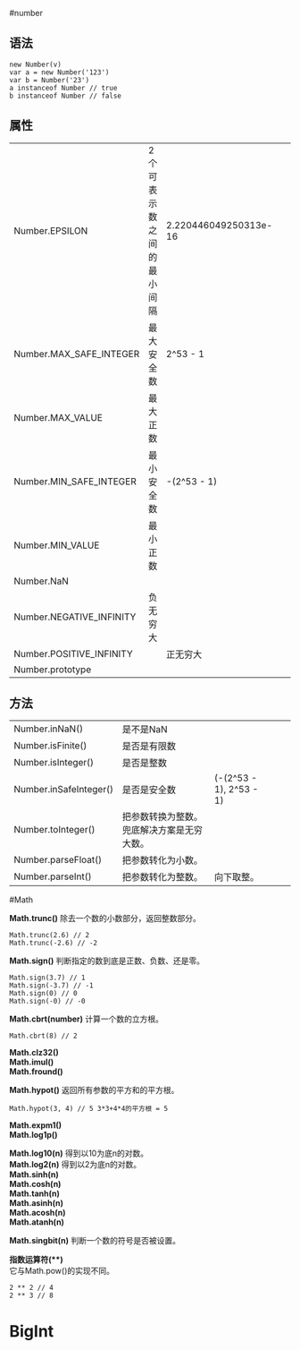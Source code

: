 #number

## 语法

```
new Number(v)
var a = new Number('123')
var b = Number('23')
a instanceof Number // true
b instanceof Number // false
```
## 属性

||||||
|-|-|-|-|-|
|Number.EPSILON|2个可表示数之间的最小间隔| 2.220446049250313e-16|||
|Number.MAX_SAFE_INTEGER|最大安全数|2^53 - 1|||
|Number.MAX_VALUE|最大正数||||
|Number.MIN_SAFE_INTEGER|最小安全数|-(2^53 - 1)|||
|Number.MIN_VALUE|最小正数||||
|Number.NaN|||||
|Number.NEGATIVE_INFINITY|负无穷大||||
|Number.POSITIVE_INFINITY||正无穷大|||
|Number.prototype|||||

## 方法

||||||
|-|-|-|-|-|
|Number.inNaN()|是不是NaN||||
|Number.isFinite()|是否是有限数||||
|Number.isInteger()|是否是整数||||
|Number.inSafeInteger()|是否是安全数|(-(2^53 - 1), 2^53 - 1)|||
|Number.toInteger()|把参数转换为整数。兜底解决方案是无穷大数。||||
|Number.parseFloat()|把参数转化为小数。||||
|Number.parseInt()|把参数转化为整数。|向下取整。|||

#Math

**Math.trunc()** 除去一个数的小数部分，返回整数部分。  

    Math.trunc(2.6) // 2
    Math.trunc(-2.6) // -2

**Math.sign()** 判断指定的数到底是正数、负数、还是零。
    
    Math.sign(3.7) // 1
    Math.sign(-3.7) // -1
    Math.sign(0) // 0
    Math.sign(-0) // -0

**Math.cbrt(number)** 计算一个数的立方根。  

    Math.cbrt(8) // 2

**Math.clz32()**  
**Math.imul()**  
**Math.fround()**  

**Math.hypot()** 返回所有参数的平方和的平方根。  

    Math.hypot(3, 4) // 5 3*3+4*4的平方根 = 5

**Math.expm1()**  
**Math.log1p()**  

**Math.log10(n)** 得到以10为底n的对数。  
**Math.log2(n)** 得到以2为底n的对数。  
**Math.sinh(n)**  
**Math.cosh(n)**  
**Math.tanh(n)**  
**Math.asinh(n)**  
**Math.acosh(n)**  
**Math.atanh(n)**  

**Math.singbit(n)** 判断一个数的符号是否被设置。  

**指数运算符(\**)**  
它与Math.pow()的实现不同。  
    
    2 ** 2 // 4
    2 ** 3 // 8


# BigInt

















